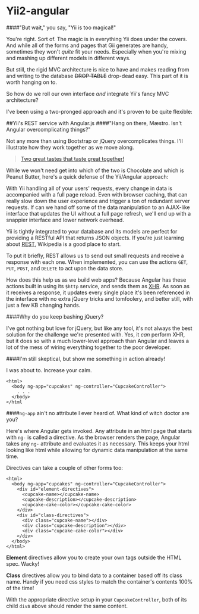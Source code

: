 # Yii2-angular
####"But wait," you say, "Yii is too magical!"

You're right. Sort of. The magic is in everything Yii does under the covers. And while all of the forms and pages that Gii generates are handy, sometimes they won't _quite_ fit your needs. Especially when you're mixing and mashing up different models in different ways.

But still, the rigid MVC architecture is nice to have and makes reading from and writing to the database ~~DROP TABLE~~ drop-dead easy. This part of it is worth hanging on to.

So how do we roll our own interface *and* integrate Yii's fancy MVC architecture?

I've been using a two-pronged approach and it's proven to be quite flexible:

##Yii's REST service with Angular.js
####"Hang on there, M&aelig;stro. Isn't Angular overcomplicating things?"

Not any more than using Bootstrap or jQuery overcomplicates things. I'll illustrate how they work together as we move along.

>[Two great tastes that taste great together!](http://youtu.be/DJLDF6qZUX0#t=5)

While we won't need get into which of the two is Chocolate and which is Peanut Butter, here's a quick defense of the Yii/Angular approach:

With Yii handling all of your users' requests, every change in data is accompanied with a full page reload. Even with browser caching, that can really slow down the user experience and trigger a ton of redundant server requests. If can we hand off some of the data manipulation to an AJAX-like interface that updates the UI without a full page refresh, we'll end up with a snappier interface and lower network overhead.

Yii is tightly integrated to your database and its models are perfect for providing a RESTful API that returns JSON objects. If you're just learning about [REST](https://en.wikipedia.org/wiki/Representational_state_transfer), Wikipedia is a good place to start.

To put it briefly, REST allows us to send out small requests and receive a response with each one. When implemented, you can use the actions `GET`, `PUT`, `POST`, and `DELETE` to act upon the data store.

How does this help us as we build web apps? Because Angular has these actions built in using its `$http` service, and sends them as [XHR](https://en.wikipedia.org/wiki/XMLHttpRequest). As soon as it receives a response, it updates every single place it's been referenced in the interface with no extra jQuery tricks and tomfoolery, and better still, with just a few KB changing hands.

####Why do you keep bashing jQuery?

I've got nothing but love for jQuery, but like any tool, it's not always the best solution for the challenge we're presented with. Yes, it *can* perform XHR, but it does so with a much lower-level approach than Angular and leaves a lot of the mess of wiring everything together to the poor developer.

####I'm still skeptical, but show me something in action already!

I was about to. Increase your calm.
```
<html>
  <body ng-app="cupcakes" ng-controller="CupcakeController">
    . . .
  </body>
</html
```
####`ng-app` ain't no attribute I ever heard of. What kind of witch doctor are you?

Here's where Angular gets invoked. Any attribute in an html page that starts with `ng-` is called a directive. As the browser renders the page, Angular takes any `ng-` attribute and evaluates it as necessary. This keeps your html looking like html while allowing for dynamic data manipulation at the same time.

Directives can take a couple of other forms too:
```
<html>
  <body ng-app="cupcakes" ng-controller="CupcakeController">
    <div id="element-directives">
      <cupcake-name></cupcake-name>
      <cupcake-description></cupcake-description>
      <cupcake-cake-color></cupcake-cake-color>
    </div>
    <div id="class-directives">
      <div class="cupcake-name"></div>
      <div class="cupcake-description"></div>
      <div class="cupcake-cake-color"></div>
    </div>
  </body>
</html>
```
**Element** directives allow you to create your own tags outside the HTML spec. Wacky!

**Class** directives allow you to bind data to a container based off its class name. Handy if you need css styles to match the container's contents 100% of the time!

With the appropriate directive setup in your `CupcakeController`, both of its child `div`s above should render the same content.
